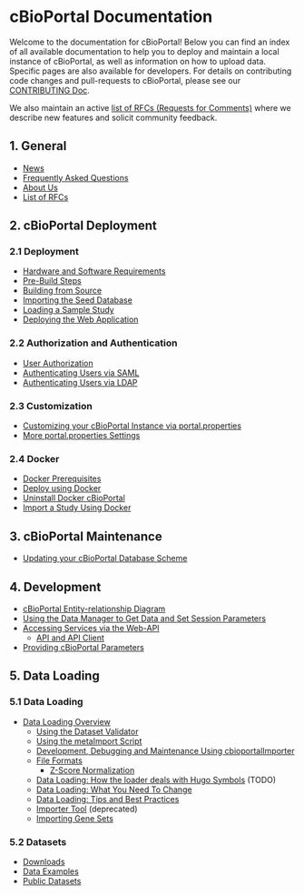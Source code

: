 # cBioPortal Documentation

Welcome to the documentation for cBioPortal! Below you can find an index of all available documentation to help you to deploy and maintain a local instance of cBioPortal, as well as information on how to upload data. Specific pages are also available for developers. For details on contributing code changes and pull-requests to cBioPortal, please see our [CONTRIBUTING Doc](https://github.com/cBioPortal/cbioportal/blob/master/CONTRIBUTING.md).

We also maintain an active [list of RFCs (Requests for Comments)](RFC-List.md) where we describe new features and solicit community feedback.


## 1. General
* [News](News.md)
* [Frequently Asked Questions](FAQ.md)
* [About Us](About-Us.md)
* [List of RFCs](RFC-List.md)

## 2. cBioPortal Deployment
### 2.1 Deployment
* [Hardware and Software Requirements](System-Requirements.md)
* [Pre-Build Steps](Pre-Build-Steps.md)
* [Building from Source](Build-from-Source.md)
* [Importing the Seed Database](Import-the-Seed-Database.md)
* [Loading a Sample Study](Load-Sample-Cancer-Study.md)  
* [Deploying the Web Application](Deploying.md)

### 2.2 Authorization and Authentication
* [User Authorization](User-Authorization.md)
* [Authenticating Users via SAML](Authenticating-Users-via-SAML.md)
* [Authenticating Users via LDAP](Authenticating-Users-via-LDAP.md)

### 2.3 Customization 
* [Customizing your cBioPortal Instance via portal.properties](Customizing-your-instance-of-cBioPortal.md)
* [More portal.properties Settings](portal.properties-Reference.md)

### 2.4 Docker
* [Docker Prerequisites](Docker-Prerequisites.md)
* [Deploy using Docker](Deploy-Using-Docker.md)
* [Uninstall Docker cBioPortal](Uninstall-Docker-cBioPortal.md)
* [Import a Study Using Docker](Import-Study-Using-Docker.md)

## 3. cBioPortal Maintenance
* [Updating your cBioPortal Database Scheme](Updating-your-cBioPortal-installation.md)

## 4. Development      
* [cBioPortal Entity-relationship Diagram](cBioPortal-ER-Diagram.md)
* [Using the Data Manager to Get Data and Set Session Parameters](Data-Manager.md)
* [Accessing Services via the Web-API](cBioPortal-Web-API.md)
   * [API and API Client](The-API-and-API-Client-[Beta].md)
* [Providing cBioPortal Parameters](providing-cBioPortal-parameters.md)

## 5. Data Loading
### 5.1 Data Loading
* [Data Loading Overview](Data-Loading.md)
   * [Using the Dataset Validator](Using-the-dataset-validator.md)
   * [Using the metaImport Script](Using-the-metaImport-script.md)
   * [Development, Debugging and Maintenance Using cbioportalImporter](Development,-debugging-and-maintenance-mode-using-cbioportalImporter.md)
   * [File Formats](File-Formats.md)
       * [Z-Score Normalization](Z-Score-normalization-script.md)
   * [Data Loading: How the loader deals with Hugo Symbols](Data-Loading-How-the-loader-deals-with-Hugo-symbols.md) (TODO)    
   * [Data Loading: What You Need To Change](Data-Loading-What-You-Need-To-Change.md)
   * [Data Loading: Tips and Best Practices](Data-Loading-Tips-and-Best-Practices.md)
   * [Importer Tool](Importer-Tool.md) (deprecated)
   * [Importing Gene Sets](Import-Gene-Sets.md)

### 5.2 Datasets
* [Downloads](Downloads.md)
* [Data Examples](Data-Examples.md)
* [Public Datasets](Public-datasets.md)

